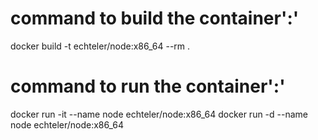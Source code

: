 
# command to build the container':'

docker build -t echteler/node:x86_64 --rm .

# command to run the container':'

docker run -it --name node echteler/node:x86_64
docker run -d --name node echteler/node:x86_64